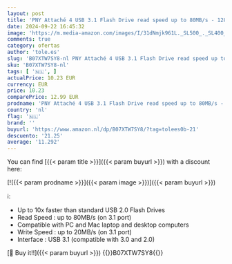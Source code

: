 ```yaml
---
layout: post
title: 'PNY Attaché 4 USB 3.1 Flash Drive read speed up to 80MB/s - 128GB'
date: 2024-09-22 16:45:32
image: 'https://m.media-amazon.com/images/I/31dNmjk961L._SL500_._SL400_.jpg'
comments: true
category: ofertas
author: 'tole.es'
slug: 'B07XTW7SY8-nl PNY Attaché 4 USB 3.1 Flash Drive read speed up to 80MB/s...'
sku: 'B07XTW7SY8-nl'
tags: [ '🇳🇱', ]
actualPrice: 10.23 EUR
currency: EUR
price: 10.23
comparePrice: 12.99 EUR
prodname: 'PNY Attaché 4 USB 3.1 Flash Drive read speed up to 80MB/s - 128GB'
country: 'nl'
flag: '🇳🇱'
brand: ''
buyurl: 'https://www.amazon.nl/dp/B07XTW7SY8/?tag=tolees0b-21'
descuento: '21.25'
average: '11.292'
---
```


You can find [{{< param title >}}]({{< param buyurl >}}) with a discount here:

[![{{< param prodname >}}]({{< param image >}})]({{< param buyurl >}})

ℹ️:

- Up to 10x faster than standard USB 2.0 Flash Drives
- Read Speed : up to 80MB/s (on 3.1 port)
- Compatible with PC and Mac laptop and desktop computers
- Write Speed : up to 20MB/s (on 3.1 port)
- Interface : USB 3.1 (compatible with 3.0 and 2.0)

[🛒 Buy it!!]({{< param buyurl >}})
{{<world>}}B07XTW7SY8{{</world>}}
